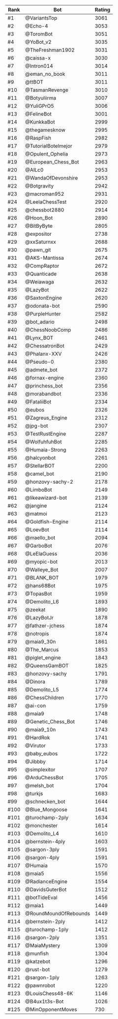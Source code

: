 Rank|Bot|Rating
---|---|---
#1|@VariantsTop|3061
#2|@Echo-4|3053
#3|@ToromBot|3051
#4|@YoBot_v2|3035
#5|@TheFreshman1902|3031
#6|@caissa-x|3030
#7|@Intron014|3014
#8|@eman_no_book|3011
#9|@ttBOT|3011
#10|@TasmanRevenge|3010
#11|@Botyuliirma|3007
#12|@YuliGPrO5|3006
#13|@FelineBot|3001
#14|@KunkkaBot|2999
#15|@thegamesknow|2995
#16|@RaspFish|2982
#17|@TutorialBotelmejor|2979
#18|@Opulent_Ophelia|2973
#19|@European_Chess_Bot|2963
#20|@AILc0|2953
#21|@WandaOfDevonshire|2953
#22|@Botgravity|2942
#23|@macroman952|2931
#24|@LeelaChessTest|2920
#25|@chessbot2880|2914
#26|@Hoon_Bot|2890
#27|@BitByByte|2805
#28|@expositor|2738
#29|@xxSaturnxx|2688
#30|@pawn_git|2675
#31|@AKS-Mantissa|2674
#32|@CompRaptor|2672
#33|@Quanticade|2638
#34|@Weiawaga|2632
#35|@LazyBot|2622
#36|@SaxtonEngine|2620
#37|@odonata-bot|2590
#38|@PurpleHunter|2582
#39|@bot_adario|2498
#40|@ChessNoobComp|2486
#41|@Lynx_BOT|2461
#42|@ChessatronBot|2429
#43|@Phalanx-XXV|2426
#44|@Pseudo-0|2380
#45|@admete_bot|2372
#46|@fornax-engine|2360
#47|@princhess_bot|2356
#48|@morabandbot|2336
#49|@FataliiBot|2334
#50|@eubos|2326
#51|@Zagreus_Engine|2312
#52|@jpg-bot|2307
#53|@TestRustEngine|2287
#54|@WolfuhfuhBot|2285
#55|@Humaia-Strong|2263
#56|@halcyonbot|2261
#57|@StellarBOT|2200
#58|@camel_bot|2190
#59|@honzovy-sachy-2|2178
#60|@LimboBot|2149
#61|@likeawizard-bot|2139
#62|@jangine|2124
#63|@matmoi|2123
#64|@Goldfish-Engine|2114
#65|@LoevBot|2114
#66|@maello_bot|2094
#67|@GarboBot|2076
#68|@LeElaGuess|2036
#69|@myopic-bot|2013
#70|@Walleye_Bot|2007
#71|@BLANK_BOT|1979
#72|@hans68Bot|1975
#73|@TopasBot|1959
#74|@Demolito_L6|1893
#75|@zeekat|1890
#76|@LazyBotJr|1878
#77|@fathzer-jchess|1874
#78|@notropis|1874
#79|@maia9_30n|1861
#80|@The_Marcus|1853
#81|@piglet_engine|1843
#82|@QueensGamBOT|1825
#83|@honzovy-sachy|1791
#84|@Dinora|1789
#85|@Demolito_L5|1774
#86|@ChessChildren|1770
#87|@ai-con|1759
#88|@maia9|1748
#89|@Genetic_Chess_Bot|1746
#90|@maia9_10n|1743
#91|@HardRok|1741
#92|@Virutor|1733
#93|@baby_eubos|1722
#94|@Jibbby|1714
#95|@simplexitor|1707
#96|@ArduChessBot|1705
#97|@melsh_bot|1704
#98|@turkjs|1683
#99|@schnecken_bot|1644
#100|@Blue_Mongoose|1641
#101|@turochamp-2ply|1634
#102|@monchester|1614
#103|@Demolito_L4|1610
#104|@bernstein-4ply|1603
#105|@sargon-3ply|1591
#106|@sargon-4ply|1591
#107|@Humaia|1570
#108|@maia5|1556
#109|@RadianceEngine|1554
#110|@DavidsGuterBot|1512
#111|@botTideEval|1456
#112|@maia1|1449
#113|@RoundMoundOfRebounds|1449
#114|@bernstein-2ply|1412
#115|@turochamp-1ply|1412
#116|@sargon-2ply|1351
#117|@MaiaMystery|1309
#118|@munfish|1304
#119|@katzebot|1296
#120|@rust-bot|1279
#121|@sargon-1ply|1263
#122|@pawnrobot|1220
#123|@LouisChess48-6K|1146
#124|@B4ux1t3s-Bot|1026
#125|@MinOpponentMoves|730
